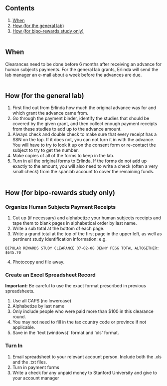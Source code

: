 ## Contents
  1. [When](#when)
  2. [How (for the general lab)](#how1)
  3. [How (for bipo-rewards study only)](#how2)
<br><br>

<a name="when"><a/>
## When
Clearances need to be done before 6 months after receiving an advance for human subjects payments.
For the general lab grants, Erlinda will send the lab manager an e-mail about a week before the advances are due.
<br><br>

<a name="how1"><a/>
## How (for the general lab)
  1. First find out from Erlinda how much the original advance was for and which grant the advance came from.
  2. Go through the payment binder, identify the studies that should be covered by the given grant, and then collect enough payment receipts from these studies to add up to the advance amount.
  3. Always check and double check to make sure that every receipt has a SSN on the top. If it does not, you can not turn it in with the advance. You will have to try to look it up on the consent form or re-contact the subject to try to get the number.
  4. Make copies of all of the forms to keep in the lab.
  5. Turn in all the original forms to Erlinda. If the forms do not add up exactly to the amount, you will also need to write a check (often a very small check) from the spanlab account to cover the remaining funds.
<br><br>

<a name="how2"><a/>
## How (for bipo-rewards study only)
### Organize Human Subjects Payment Receipts
  1. Cut up (if necessary) and alphabetize your human subjects receipts and tape them to blank pages in alphabetical order by last name.
  2. Write a sub total at the bottom of each page.
  3. Write a grand total at the top of the first page in the upper left, as well as pertinent study identification information: e.g.
  ```
BIPOLAR REWARDS STUDY CLEARANCE 07-02-08 JENNY PEGG TOTAL ALTOGETHER: $645.70
  ```
  4. Photocopy and file away.

### Create an Excel Spreadsheet Record
__Important:__ Be careful to use the exact format prescribed in previous spreadsheets.

  1. Use all CAPS (no lowercase)
  2. Alphabetize by last name
  3. Only include people who were paid more than $100 in this clearance round.
  4. You may not need to fill in the tax country code or province if not applicable.
  5. Save in the 'text (windows)' format and 'xls' format.

### Turn In
  1. Email spreadsheet to your relevant account person. Include both the .xls and the .txt files.
  2. Turn in payment forms
  3. Write a check for any unpaid money to Stanford University and give to your account manager
